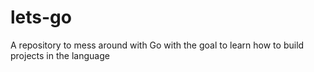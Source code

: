 # lets-go
A repository to mess around with Go with the goal to learn how to build projects in the language
